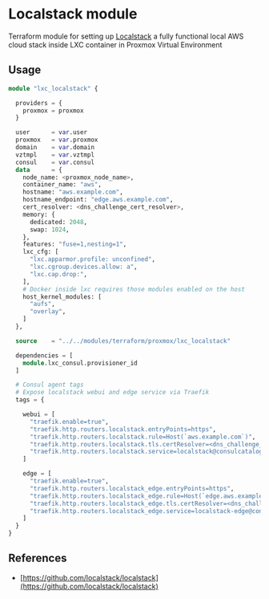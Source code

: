 # Localstack module #

Terraform module for setting up [Localstack](https://github.com/localstack/localstack) a fully functional local AWS cloud stack inside LXC container in Proxmox Virtual Environment

## Usage ##

```terraform
module "lxc_localstack" {

  providers = {
    proxmox = proxmox
  }

  user      = var.user
  proxmox   = var.proxmox
  domain    = var.domain
  vztmpl    = var.vztmpl
  consul    = var.consul
  data      = {
    node_name: <proxmox_node_name>,
    container_name: "aws",
    hostname: "aws.example.com",
    hostname_endpoint: "edge.aws.example.com",
    cert_resolver: <dns_challenge_cert_resolver>,
    memory: {
      dedicated: 2048,
      swap: 1024,
    },
    features: "fuse=1,nesting=1",
    lxc_cfg: [
      "lxc.apparmor.profile: unconfined",
      "lxc.cgroup.devices.allow: a",
      "lxc.cap.drop:",
    ],
    # Docker inside lxc requires those modules enabled on the host
    host_kernel_modules: [
      "aufs",
      "overlay",
    ]
  },

  source    = "../../modules/terraform/proxmox/lxc_localstack"

  dependencies = [
    module.lxc_consul.provisioner_id
  ]

  # Consul agent tags
  # Expose localstack webui and edge service via Traefik
  tags = {

    webui = [
      "traefik.enable=true",
      "traefik.http.routers.localstack.entryPoints=https",
      "traefik.http.routers.localstack.rule=Host(`aws.example.com`)",
      "traefik.http.routers.localstack.tls.certResolver=<dns_challenge_cert_resolver>",
      "traefik.http.routers.localstack.service=localstack@consulcatalog",
    ]

    edge = [
      "traefik.enable=true",
      "traefik.http.routers.localstack_edge.entryPoints=https",
      "traefik.http.routers.localstack_edge.rule=Host(`edge.aws.example.com`)",
      "traefik.http.routers.localstack_edge.tls.certResolver=<dns_challenge_cert_resolver>",
      "traefik.http.routers.localstack_edge.service=localstack-edge@consulcatalog",
    ]
  }
}
```

## References ##

- [https://github.com/localstack/localstack](https://github.com/localstack/localstack)
